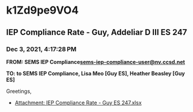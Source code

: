 # k1Zd9pe9VO4
## IEP Compliance Rate - Guy, Addeliar D III ES 247
### Dec 3, 2021, 4:17:28 PM
**FROM: SEMS IEP Compliance<sems-iep-compliance-user@nv.ccsd.net>**

**TO: to SEMS IEP Compliance, Lisa Meo [Guy ES], Heather Beasley [Guy ES]**


Greetings, 





* [Attachment: IEP Compliance Rate - Guy ES 247.xlsx](k1Zd9pe9VO4-attachment-1.xlsx)
